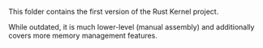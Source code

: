 This folder contains the first version of the Rust Kernel project.


While outdated, it is much lower-level (manual assembly) and additionally covers more memory management features.
